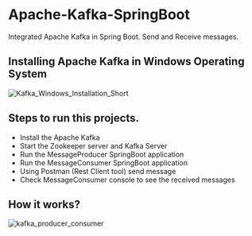 # Apache-Kafka-SpringBoot
Integrated Apache Kafka in Spring Boot. Send and Receive messages.

## Installing Apache Kafka in Windows Operating System
![Kafka_Windows_Installation_Short](https://user-images.githubusercontent.com/5689784/63411211-b3697880-c412-11e9-8062-8af213e95c8b.gif)

## Steps to run this projects.
 - Install the Apache Kafka
 - Start the Zookeeper server and Kafka Server
 - Run the MessageProducer SpringBoot application
 - Run the MessageConsumer SpringBoot application
 - Using Postman (Rest Client tool) send message
 - Check MessageConsumer console to see the received messages

## How it works?
![kafka_producer_consumer](https://user-images.githubusercontent.com/5689784/63374161-ed049a00-c3a6-11e9-8777-3bc39c1d4655.gif)
